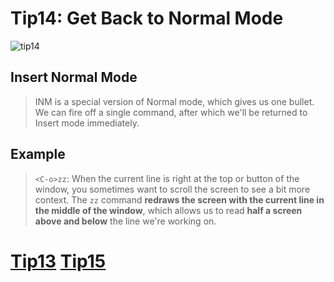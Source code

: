 # Tip14: Get Back to Normal Mode

![tip14](images/tip14.png)

## Insert Normal Mode
>INM is a special version of Normal mode, which gives us one bullet. We can fire off a single command, after which we'll be returned to Insert mode immediately.

## Example
>`<C-o>zz`: When the current line is right at the top or button of the window, you sometimes want to scroll the screen to see a bit more context. The `zz` command **redraws the screen with the current line in the middle of the window**, which allows us to read **half a screen above and below** the line we're working on.

# [Tip13](tip13.md) [Tip15](tip15.md)
